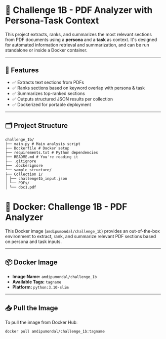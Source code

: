 # 📘 Challenge 1B - PDF Analyzer with Persona-Task Context

This project extracts, ranks, and summarizes the most relevant sections from PDF documents using a **persona** and a **task** as context. It's designed for automated information retrieval and summarization, and can be run standalone or inside a Docker container.

---

## 🚀 Features

- ✅ Extracts text sections from PDFs
- ✅ Ranks sections based on keyword overlap with persona & task
- ✅ Summarizes top-ranked sections
- ✅ Outputs structured JSON results per collection
- ✅ Dockerized for portable deployment

---

## 🗂️ Project Structure

```
challenge_1b/
├── main.py # Main analysis script
├── Dockerfile # Docker setup
├── requirements.txt # Python dependencies
├── README.md # You're reading it
├── .gitignore
├── .dockerignore
└── sample_structure/
├── Collection 1/
│ ├── challenge1b_input.json
│ └── PDFs/
│ └── doc1.pdf
```

# 🐳 Docker: Challenge 1B - PDF Analyzer

This Docker image (`amdipumondal/challenge_1b`) provides an out-of-the-box environment to extract, rank, and summarize relevant PDF sections based on persona and task inputs.

---

## 📦 Docker Image

- **Image Name:** `amdipumondal/challenge_1b`
- **Available Tags:** `tagname`
- **Platform:** `python:3.10-slim`

---

## 📥 Pull the Image

To pull the image from Docker Hub:

```bash
docker pull amdipumondal/challenge_1b:tagname
